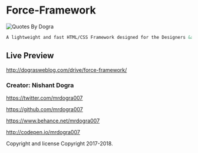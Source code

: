 # Force-Framework

![Quotes By Dogra](http://cloud.dograsweblog.com/force-framework/logo-icons/120.png)

```markdown
A lightweight and fast HTML/CSS Framework designed for the Designers &amp; Developers to compete with Performance.
```

## Live Preview
http://dograsweblog.com/drive/force-framework/


### Creator: Nishant Dogra

https://twitter.com/mrdogra007

https://github.com/mrdogra007

https://www.behance.net/mrdogra007

http://codepen.io/mrdogra007

Copyright and license
Copyright 2017-2018. 

